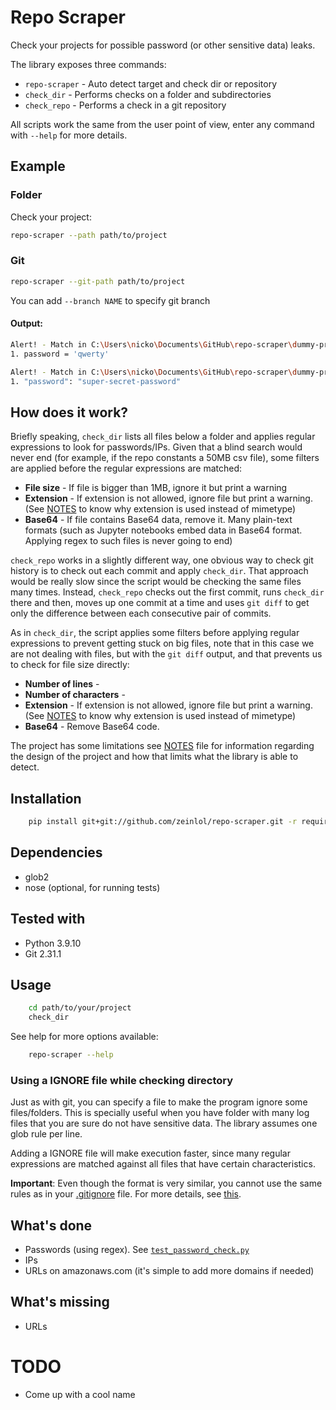 # Repo Scraper

Check your projects for possible password (or other sensitive data) leaks.

The library exposes three commands:
* `repo-scraper` - Auto detect target and check dir or repository
* `check_dir` - Performs checks on a folder and subdirectories
* `check_repo` - Performs a check in a git repository

All scripts work the same from the user point of view, enter any command with `--help` for more details.

## Example

### Folder
Check your project:
```bash
repo-scraper --path path/to/project
```

### Git
```bash
repo-scraper --git-path path/to/project
```
You can add `--branch NAME` to specify git branch
#### Output:
```bash
Alert! - Match in C:\Users\nicko\Documents\GitHub\repo-scraper\dummy-project\python_file_with_password.py
1. password = 'qwerty'

Alert! - Match in C:\Users\nicko\Documents\GitHub\repo-scraper\dummy-project\dangerous_file.json
1. "password": "super-secret-password"
```

## How does it work?

Briefly speaking, `check_dir` lists all files below a folder and applies regular expressions to look for passwords/IPs. Given that a blind search would never end (for example, if the repo constants a 50MB csv file), some filters are applied before the regular expressions are matched:

* **File size** - If file is bigger than 1MB, ignore it but print a warning
* **Extension** - If extension is not allowed, ignore file but print a warning. (See [NOTES](NOTES.md) to know why extension is used instead of mimetype)
* **Base64** - If file contains Base64 data, remove it. Many plain-text formats (such as Jupyter notebooks embed data in Base64 format. Applying regex to such files is never going to end)

`check_repo` works in a slightly different way, one obvious way to check git history is to check out each commit and apply `check_dir`. That approach would be really slow since the script would be checking the same files many times. Instead, `check_repo` checks out the first commit, runs `check_dir` there and then, moves up one commit at a time and uses `git diff` to get only the difference between each consecutive pair of commits.

As in `check_dir`, the script applies some filters before applying regular expressions to prevent getting stuck on big files, note that in this case we are not dealing with files, but with the `git diff` output, and that prevents us to check for file size directly:

* **Number of lines** - 
* **Number of characters** - 
* **Extension** - If extension is not allowed, ignore file but print a warning. (See [NOTES](NOTES.md) to know why extension is used instead of mimetype)
* **Base64** - Remove Base64 code.

The project has some limitations see [NOTES](NOTES.md) file for information regarding the design of the project and how that limits what the library is able to detect.

## Installation

```bash
    pip install git+git://github.com/zeinlol/repo-scraper.git -r requirements.txt
```

## Dependencies

* glob2
* nose (optional, for running tests)

## Tested with
* Python 3.9.10
* Git 2.31.1

## Usage

```bash
    cd path/to/your/project
    check_dir
```

See help for more options available:

```bash
    repo-scraper --help
```

### Using a IGNORE file while checking directory

Just as with git, you can specify a file to make the program ignore some files/folders. This is specially useful when you have folder with many log files that you are sure do not have sensitive data. The library assumes one glob rule per line.

Adding a IGNORE file will make execution faster, since many regular expressions are matched against all files that have certain characteristics.

**Important**: Even though the format is very similar, you cannot use the same rules as in your [.gitignore](https://git-scm.com/docs/gitignore) file. For more details, see [this](https://en.wikipedia.org/wiki/Glob_(programming)).

## What's done

* Passwords (using regex). See [`test_password_check.py`](tests/test_password_check.py)
* IPs
* URLs on amazonaws.com (it's simple to add more domains if needed)

## What's missing

* URLs

# TODO
* Come up with a cool name
